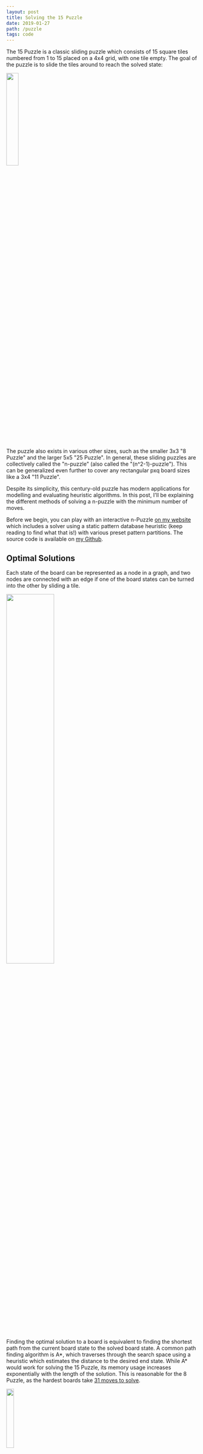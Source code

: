 ```yaml
---
layout: post
title: Solving the 15 Puzzle
date: 2019-01-27
path: /puzzle
tags: code
---
```


The 15 Puzzle is a classic sliding puzzle which consists of 15 square tiles numbered from 1 to 15 placed on a 4x4 grid, with one tile empty. The goal of the puzzle is to slide the tiles around to reach the solved state:

<div class="imagebox">
	<a
		href="/images/15puzzle-solved.png"
		data-caption="The solved state of the 15 Puzzle"
	>
    <img src="/images/15puzzle-solved.png" style="width: 25%;">
  </a>
</div>

The puzzle also exists in various other sizes, such as the smaller 3x3 "8 Puzzle" and the larger 5x5 "25 Puzzle". In general, these sliding puzzles are collectively called the "n-puzzle" (also called the "(n^2-1)-puzzle"). This can be generalized even further to cover any rectangular pxq board sizes like a 3x4 "11 Puzzle".

Despite its simplicity, this century-old puzzle has modern applications for modelling and evaluating heuristic algorithms. In this post, I'll be explaining the different methods of solving a n-puzzle with the minimum number of moves.

Before we begin, you can play with an interactive n-Puzzle [on my website](https://15-puzzle.michael.kim) which includes a solver using a static pattern database heuristic (keep reading to find what that is!) with various preset pattern partitions. The source code is available on [my Github](https://github.com/MichaelKim/15puzzle.js).

## Optimal Solutions

Each state of the board can be represented as a node in a graph, and two nodes are connected with an edge if one of the board states can be turned into the other by sliding a tile.

<div class="imagebox">
	<a
		href="/images/puzzle-states.png"
		data-caption="A couple connected states of the 8 Puzzle"
	>
		<img src="/images/puzzle-states.png" style="width: 50%;">
	</a>
</div>

Finding the optimal solution to a board is equivalent to finding the shortest path from the current board state to the solved board state. A common path finding algorithm is A\*, which traverses through the search space using a heuristic which estimates the distance to the desired end state. While A\* would work for solving the 15 Puzzle, its memory usage increases exponentially with the length of the solution. This is reasonable for the 8 Puzzle, as the hardest boards take [31 moves to solve](http://citeseerx.ist.psu.edu/viewdoc/summary?doi=10.1.1.40.9889).

<div class="imagebox">
	<a
		href="/images/hardest-8.png"
		data-caption="One of the 8 Puzzle boards with the longest solution (31 moves)."
	>
		<img src="/images/hardest-8.png" style="width: 20%;">
	</a>
</div>

For the 15 Puzzle, this upper limit increases to [80 moves](http://oeis.org/A087725).

<div class="imagebox">
	<a
		href="/images/hardest-15.png"
		data-caption="One of the 15 Puzzle boards with the longest solution (80 moves)."
	>
		<img src="/images/hardest-15.png" style="width: 20%;">
	</a>
</div>

Hence, solving the 15 Puzzle with A\* can require massive amounts of memory. A better algorithm to use is a variant of A\* called IDA\*. Compared to A\*, it is less efficient as it can explore the same nodes multiple times, but its memory usage is only linear to the solution length.

For a p x q puzzle, there are (pq)!/2 number of boards in the search space. So, the search space increases super-exponentially as the board size increases. This makes optimally solving large puzzles very impractical (the 35 Puzzle is the largest analyzed size that I could find).

To make it even worse, finding the shortest path that solves a board state is proven to be NP-Complete. As long as the heuristic never overestimates the distance to the goal (such a heuristic is called "admissible"), IDA\* (and A\*) will eventually find an optimal solution. While there's no perfect heuristic, the problem is to find increasingly better ones.

## Heuristics

### Misplaced Tiles

The simplest heuristic for the n Puzzle is to count the number of misplaced tiles. However, it performs horribly as the heuristic doesn't provide any information about how those tiles are misplaced, such as how far a misplaced tile is from being correct.

### Manhattan Distance (MD)

Instead, we can sum the [Manhattan distances](https://en.wikipedia.org/wiki/Taxicab_geometry) of each tile from its current position to its solved position. This is effectively a lower bound on the minimum moves needed for each tile to reach its solved position. MD performs better than the previous heuristic, and is enough to solve all 8 Puzzle instances in a reasonable amount of time.

However, we're still far from a perfect heuristic. The main issue with Manhattan distance is that it doesn't take into account the interactions between tiles. It assumes each tile can move independently from the other tiles, resulting in a very low bound on the actual cost.

We can improve it by incorporating more of the board in the heuristic, and one way to do it is using linear conflicts.

### MD + Linear Conflict

Consider two tiles that are in the same row or column, and their goals are also in the same row or column, but they're in the wrong order. According to the Manhattan distance heuristic, both misplaced tiles are 1 tile away from their end position. However, it's impossible to swap the two tiles in just 2 moves. In fact, at least 2 additional moves are needed to move one out of the way for the other one to move into its place.

<div class="imagebox">
	<a
		href="/images/linear-conflict.png"
		data-caption="An example of a linear conflict"
	>
		<img src="/images/linear-conflict.png" style="width: 20%;">
	</a>
</div>

The linear conflict heuristic adds 2 moves for every linear conflict in the board. This can be used in addition to the Manhattan distance by summing the two heuristics together.

### Inversion Distance

> The following two heuristics (Inversion Distance and Walking Distance) were both developed by Ken'ichiro Takahashi (takaken). You can read his description of them on [his website](http://www.ic-net.or.jp/home/takaken/nt/slide/solve15.html) (in Japanese). There's also a rough translation in English available [here](https://web.archive.org/web/20141224035932/http://juropollo.xe0.ru:80/stp_wd_translation_en.htm).

This heuristic builds upon linear conflicts and uses the idea of inversions.

Consider unraveling the square into a single row of tiles (left-to-right, top-to-bottom):

<div class="imagebox">
	<a
		href="/images/puzzle-line.png"
		data-caption="15 Puzzle rearranged into one row"
	>
		<img src="/images/puzzle-line.png" style="width: 80%;">
	</a>
</div>

We define an inversion to be when a tile appears before another tile with a smaller number. The blank has no number and cannot contribute to inversions. There are a few things to note about inversions:

- When moving a tile horizontally, the total number of inversions never changes. This is due to the blank not affecting inversions.
- When moving a tile vertically, the total number of inversions can change by only -3, -1, +1, and +3 [[#1]](#1). - First note that a vertical move will shift the tile 3 positions forward or backwards in our line of tiles. - There are two cases to consider, depending on the relative value of the three tiles we've skipped over: - Case 1: the three skipped tiles are all smaller (or larger) than the moved tile. - Moving the tile will either add or fix three inversions, one for each skipped tile. So, the total number of inversions changes by +3 or -3. - Case 2: two of the tiles are larger and other is smaller (or vice versa). - In this case, there's going to be a net change of +1 or -1 inversions.

One vertical move can fix at most three inversions. If we assume the minimum number of vertical moves needed to fix the inversions, that results in `floor(invcount / 3)`. If there is a remainder, the remaining inversions can be solved with at least one vertical move per remaining inversion. This leads to a lower bound on the number of vertical moves required:

```
vertical = invcount / 3 + invcount % 3
```

We can do the same for horizontal moves. However, the ordering is now top-to-bottom, left-to-right:

<div class="imagebox">
	<a
		href="/images/puzzle-line2.png"
		data-caption="15 Puzzle rearranged into one row, ordered horizontally"
	>
		<img src="/images/puzzle-line2.png" style="width: 80%;">
	</a>
</div>

We need to compare the tiles correctly, as ordering by the tile numbers won't be enough. Instead, we need to compare the tiles by the location of their correct position. For the vertical inversions, that ordering happened to be the same as the ordering of the tile numbers.

Since the vertical moves and horizontal moves are mutually exclusive, we can sum the two lower bounds to finish our heuristic.

```
ID = vertical + horizontal
```

Note that the change in inversions from a single move can be determined using only the skipped row / column, instead of the entire board. This can be used to efficiently calculate a board's ID after a move is applied (a speedup by a factor of the size of the puzzle).

### Walking Distance

MD and ID both worked by splitting the lower bound into vertical and horizontal components. We can incorporate aspects from both heuristics to create a better one.

The issue with MD is that it doesn't take into account the interactions between tiles. On the other hand, ID only considers these interactions, and doesn't care about a tile's distance to its end position.

Consider grouping all of the tiles in the same row together, so that we have a 1xq column:

<div class="imagebox">
	<a
		href="/images/walking-distance.png"
		data-caption="Combining all of the tiles in the same row"
	>
		<img src="/images/walking-distance.png" style="width: 25%;">
	</a>
</div>

In our new column board, the only moves we can make consist of taking a number in a row adjacent to the row containing the blank, and swapping places with it. In the above case, we could move any tile in the 3rd row to the bottom, moving the blank tile up. The minimum number of moves needed to solve the column board is the vertical Walking Distance.

Just like MD and ID, we can calculate a horizontal Walking Distance for a "row" board, and take the sum of the horizontal and vertical components to calculate WD.

The advantage of WD is that it incorporates the MD of each tile while also considering conflicts with other tiles. One thing to note is that WD will never be less than MD, since WD is effectively MD + conflicts. This means that WD is strictly better than MD in every case!

Instead of calculating WD during the search, we can run BFS backwards from the solved state to get the WD of all possible row/column boards beforehand, and store their WD in a database. This vastly speeds up search time as finding WD takes as short as an array lookup. For the 15 Puzzle, there are 24,964 distinct boards to store, and the maximum WD value is 70. So, we could easily store each value in a byte, and our database would take up <25 KB of storage.

## Pattern Databases

All of the previous heuristics are calculated during the IDA\* (or A\*) search as each board state is considered. This was fine since the heuristics themselves don't require a lot of time to calculate. However, we could take a different approach and perform calculations ahead of time. These cost of these calculations can be amortized across multiple solves of the puzzle, allowing for more complicated heuristics without sacrificing runtime.

We've shown above that WD can benefit from this tactic, but another type of heuristic that takes advantage of this method is a pattern database heuristic. In general, a pattern database contains the heuristic cost of all permutations of a section of the board, called a "pattern". These databases can be used as lookup tables when calculating the heuristic value of a whole board state.

These databases can be computed by taking the end board state, and performing a single BFS backwards, reaching all desired unsolved states with minimal cost.

The following pattern database heuristics are taken from two papers written by A. Felner, S. Hanan, and R. E. Korf. Both are available online [here](https://www.sciencedirect.com/science/article/pii/S0004370201000923) and [here](https://arxiv.org/abs/1107.0050).

### Non-Additive Pattern Databases

Consider the set of tiles in the top row and left column, called the "fringe" tiles.

<div class="imagebox">
	<a
		href="/images/fringe-tiles.png"
		data-caption="The fringe tiles on the 15 Puzzle"
	>
		<img src="/images/fringe-tiles.png" style="width: 20%;">
	</a>
</div>

The number of moves required to solve just the fringe tiles depends on the position of the fringe tiles and the blank, but is independent of the other non-fringe tiles.

This pattern database will contain the number of moves needed to solve the fringe tiles of every permutation of the above board. Notice that we consider all non-fringe tiles equivalent

Also, solving the fringe tiles is a lower bound on the solution length of the entire puzzle, since only a subset of the board is checked. This is important to ensure the heuristic remains admissible.

Combining this with another pattern database, we can take the maximum of the two database values as an efficient heuristic.

### Static Additive (Disjoint) Pattern Databases

One key aspect to note is if we used several pattern databases with mutually exclusive tiles (i.e. every tile is in at most one database), we could optimize by summing the database values rather than taking their maximum.

Another difference is to ignore the position of the blank in the board states. Each entry in the database contains the minimum number of moves needed to solve the pattern, for all possible blank positions. So, while we need to keep track of the blank when generating the database, it can be ignored in the actual entries.

When choosing patterns, we want to group tiles together that are near each other in the solved state since the pattern database contains interactions between tiles in the same pattern, and these tiles interact more than distant tiles.

Also, the heuristic will be faster with fewer, bigger patterns, but will take exponentially longer to generate and contain more entries. For the 15 Puzzle, a seven-tile database contains 57,657,600 entries, and an eight-tile database contains 518,918,400 entries. In general, a m-tile database for the n-Puzzle will contain `P(n+1, m) = (n+1)! / (n+1-m)!` entries.

Note that MD is a trivial example of a disjoint database where each tile is its own pattern. Since each pattern contains only one tile, it doesn't consider interactions between tiles.

To optimize on storage, we can construct patterns of the same shape (including rotations and reflections) and use a single database for them. This includes a slight overhead to perform the correct lookup, but can save an entire database-worth of storage.

### Dynamic Additive Pattern Databases

Instead of using the same pattern for all board states in the search, we could optimize by picking an efficient pattern depending on the board state. This pattern would be chosen to maximize interactions between the tiles of the board state, and could do better than sticking with one pattern throughout the search. This is the main concept behind a dynamically partitioned database heuristic.

In order to generate these patterns during the search, we first generate a database beforehand. For all pairs of tiles, we calculate the smallest number of moves needed to turn all starting positions of each pair to their solved positions. We'll call this the pairwise distance. In most cases, this is simply the sum of the MD of both tiles. However, if the pair are in a linear conflict, the pairwise distance will be more than the sum of the MDs.

Similar to the previous heuristics, these pairwise distances can be calculated by performing a breadth-first search backwards from the solved board state. Each state in the database is composed of the positions of the two tiles and the blank.

To use this heuristic during the search, we need to pick a set of pairs such that each tile appears in exactly one pair. This is crucial in order to avoid overestimating by counting a tile more than once. Once we have the non-overlapping pairs, we can sum their pairwise distances to calculate the heuristic. If there's an odd number of tiles (such as in the 15 Puzzle), the leftover tile contributes just its MD to the sum.

This is where the dynamic part comes into play. Rather than picking any acceptable set of pairs, we can pick the set that maximizes the pairwise distance sum, as that will be more efficient for the search. Since this maximal set depends on the board state, the pattern must be calculated during the search (dynamically).

In order to find this set, we can visualize each tile as a vertex in a graph with an edge to every other tile. Each edge has a weight which is the pairwise distance of the two tiles it connects. To find the maximal set is to find a set of edges without common vertices, such that the sum of their weights is maximized. In graph theory, this problem is called the maximum weight matching problem, and can be solved in `O(n^3)` time.

In practice, this heuristic evaluates fewer board states than the static variant, and uses less storage for the database, but takes longer to solve. This is due to a few factors:

- Dynamic patterns are better at capturing interactions than static patterns, since those patterns are optimal.
- There are fewer pairwise distances (`O(n^4)`, where `n` is the number of tiles) than unique pattern states (`O(n!)`).
- Dynamic patterns take more time to calculate due to the matching (`O(n^3)`) as opposed to several lookups (`O(n)`).

The dynamic pattern heuristic can be further optimized, but that's beyond the scope of this post. You can read more about them in [this paper](https://arxiv.org/abs/1107.0050).

## Conclusion

Here is where the list of heuristics end for now. After all this, you may ask yourself which heuristic is the best for you?

There is a general trend of trading faster search time for bigger lookup tables. It is simply more efficient to perform calculations beforehand to avoid slowing down the actual search.

Currently, the fastest single heuristic to optimally solve the n-Puzzle is to use a static additive pattern database, using the largest patterns you can generate and store. For the 15 Puzzle, a 7-8 partition is enough to solve nearly all board states on the order of tens of milliseconds, and requires ~550 MB of storage.

With sufficient storage space, you could even use multiple database heuristics and take their maximum, such as Walking Distance and 5-5-5 pattern database.

If you have tighter storage limitations, even a 5-5-5 partition can solve boards in under a second using only 3 MB of storage, which is very reasonable to implement. Leaving the category of pattern databases, Walking Distance is fairly efficient on its own, with 25 KB of storage needed.

If you plan on avoiding databases altogether, your best option is probably to use the maximum of MD and ID. At this point, you will be sacrificing a lot of speed for no external storage or precomputation. This is easily sufficient for the 8 Puzzle, but might not be enough for harder instances of the 15 Puzzle.

## Extras

<h3 id="1">Parity Proof</h3>

Some of you may recognize that these are all odd number changes. Keep in mind that a change can only happen with a vertical move, so the row number of the blank changes by +1 or -1. If we add the row number of the blank to the number of inversions, then this sum can only change by -4, -2, +2, and +4. This means the parity of this sum (number of inversions + row number of blank) stays constant with every valid move. Using this fact, it is possible to show that two board with different parity cannot be converted into each other. This also means that the solved board with the blank in the bottom-right corner, and the one with the blank in the top-left corner cannot be turned into one another.
